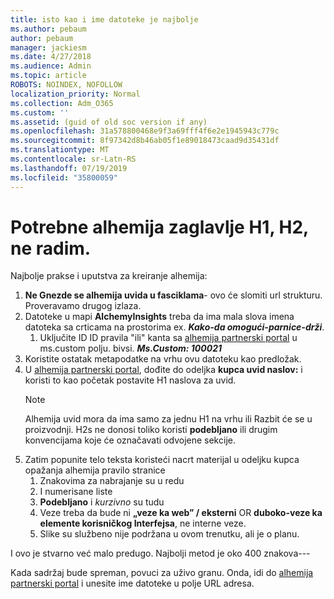 ```yaml
---
title: isto kao i ime datoteke je najbolje
ms.author: pebaum
author: pebaum
manager: jackiesm
ms.date: 4/27/2018
ms.audience: Admin
ms.topic: article
ROBOTS: NOINDEX, NOFOLLOW
localization_priority: Normal
ms.collection: Adm_O365
ms.custom: ''
ms.assetid: (guid of old soc version if any)
ms.openlocfilehash: 31a578800468e9f3a69fff4f6e2e1945943c779c
ms.sourcegitcommit: 8f97342d8b46ab05f1e89018473caad9d35431df
ms.translationtype: MT
ms.contentlocale: sr-Latn-RS
ms.lasthandoff: 07/19/2019
ms.locfileid: "35800059"
---
```

# <a name="required-alchemy-header-h1-h2s-dont-work"></a>Potrebne alhemija zaglavlje H1, H2, ne radim.
Najbolje prakse i uputstva za kreiranje alhemija:

1. **Ne Gnezde se alhemija uvida u fasciklama**- ovo će slomiti url strukturu. Proveravamo drugog izlaza.
1. Datoteke u mapi **AlchemyInsights** treba da ima mala slova imena datoteka sa crticama na prostorima ex. ***Kako-da omogući-parnice-drži***.
    1. Uključite ID ID pravila "ili" kanta sa [alhemija partnerski portal](https://alchemyportal.azurewebsites.net) u ms.custom polju. bivsi. ***Ms.Custom: 100021***
1. Koristite ostatak metapodatke na vrhu ovu datoteku kao predložak.
1. U [alhemija partnerski portal](https://alchemyportal.azurewebsites.net), dođite do odeljka **kupca uvid naslov:** i koristi to kao početak postavite H1 naslova za uvid. 
    > [!NOTE]
    > Alhemija uvid mora da ima samo za jednu H1 na vrhu ili Razbit će se u proizvodnji. H2s ne donosi toliko koristi **podebljano** ili drugim konvencijama koje će označavati odvojene sekcije.
1. Zatim popunite telo teksta koristeći nacrt materijal u odeljku kupca opažanja alhemija pravilo stranice
    1. Znakovima za nabrajanje su u redu
    1. I numerisane liste
    1. **Podebljano** i *kurzivno* su tudu
    1. Veze treba da bude ni **„veze ka web” / eksterni** OR **duboko-veze ka elemente korisničkog Interfejsa**, ne interne veze.
    1. Slike su službeno nije podržana u ovom trenutku, ali je o planu.

I ovo je stvarno već malo predugo. Najbolji metod je oko 400 znakova---

Kada sadržaj bude spreman, povuci za uživo granu. Onda, idi do [alhemija partnerski portal](https://alchemyportal.azurewebsites.net) i unesite ime datoteke u polje URL adresa. 